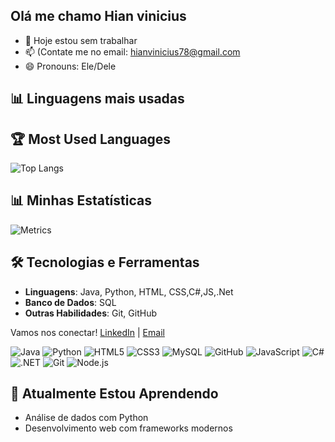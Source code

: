 ## Olá me chamo Hian vinicius
- 🌱 Hoje estou sem trabalhar
- 📫 (Contate me no email: hianvinicius78@gmail.com
- 😄 Pronouns: Ele/Dele



## 📊 Linguagens mais usadas

## 🏆 Most Used Languages
![Top Langs](https://github-readme-stats.vercel.app/api/top-langs/?username=HIANV&layout=donut&theme=tokyonight)


## 📊 Minhas Estatísticas
![Metrics](./github-metrics.svg)





## 🛠️ Tecnologias e Ferramentas
- **Linguagens**: Java, Python, HTML, CSS,C#,JS,.Net
- **Banco de Dados**: SQL
- **Outras Habilidades**: Git, GitHub



Vamos nos conectar! [LinkedIn](https://www.linkedin.com/in/hian-adolfo-2510672ba/) | [Email](mailto:hianvinicius78@gmail.com)

<p>
    <img alt="Java" src="https://img.shields.io/badge/Java-ED8B00?style=for-the-badge&logo=java&logoColor=white" />
    <img alt="Python" src="https://img.shields.io/badge/Python-3776AB?style=for-the-badge&logo=python&logoColor=white" />
    <img alt="HTML5" src="https://img.shields.io/badge/HTML5-E34F26?style=for-the-badge&logo=html5&logoColor=white" />
    <img alt="CSS3" src="https://img.shields.io/badge/CSS3-1572B6?style=for-the-badge&logo=css3&logoColor=white" />
    <img alt="MySQL" src="https://img.shields.io/badge/MySQL-4479A1?style=for-the-badge&logo=mysql&logoColor=white" />
    <img alt="GitHub" src="https://img.shields.io/badge/GitHub-181717?style=for-the-badge&logo=github&logoColor=white" />
    <img alt="JavaScript" src="https://img.shields.io/badge/JavaScript-F7DF1E?style=for-the-badge&logo=javascript&logoColor=black"/>
    <img alt="C#" src="https://img.shields.io/badge/C%23-239120?style=for-the-badge&logoColor=white" />
    <img alt=".NET" src="https://img.shields.io/badge/.NET-512BD4?style=for-the-badge&logo=dotnet&logoColor=white" />
    <img alt="Git" src="https://img.shields.io/badge/Git-F05032?style=for-the-badge&logo=git&logoColor=white" />
    <img alt="Node.js" src="https://img.shields.io/badge/Node.js-339933?style=for-the-badge&logo=node.js&logoColor=white" />



</p>

## 🌱 Atualmente Estou Aprendendo
- Análise de dados com Python
- Desenvolvimento web com frameworks modernos
